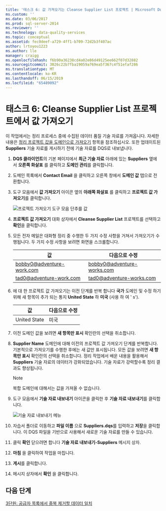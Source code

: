 ```yaml
---
title: '태스크 6: 값 가져오기는 Cleanse Supplier List 프로젝트 | Microsoft Docs'
ms.custom: ''
ms.date: 03/06/2017
ms.prod: sql-server-2014
ms.reviewer: ''
ms.technology: data-quality-services
ms.topic: conceptual
ms.assetid: fec0deef-a729-4ff1-b709-72d2b3f407ac
author: lrtoyou1223
ms.author: lle
manager: craigg
ms.openlocfilehash: f6b90a36238cd4a02e86d49125ee662f07d32882
ms.sourcegitcommit: 3026c22b7fba19059a769ea5f367c4f51efaf286
ms.translationtype: MT
ms.contentlocale: ko-KR
ms.lasthandoff: 06/15/2019
ms.locfileid: "65489092"
---
```

# <a name="task-6-importing-values-from-the-cleanse-supplier-list-project"></a>태스크 6: Cleanse Supplier List 프로젝트에서 값 가져오기
  이 작업에서는 정리 프로세스 중에 수집된 데이터 품질 기술 자료를 가져옵니다. 자세한 내용은 [정리 프로젝트 값을 도메인으로 가져오기](https://msdn.microsoft.com/library/hh479581.aspx) 항목을 참조하십시오. 또한 업데이트된 **Suppliers** 기술 자료를 게시하기 전에 기술 자료를 DQS로 내보냅니다.  
  
1.  **DQS 클라이언트**의 기본 페이지에서 **최근 기술 자료** 아래에 있는 **Suppliers** 옆에서 **오른쪽 화살표** 를 클릭하고 **도메인 관리**를 클릭합니다.  
  
2.  도메인 목록에서 **Contact Email** 을 클릭하고 오른쪽 창에서 **도메인 값** 탭으로 전환합니다.  
  
3.  도구 모음에서 **값 가져오기** 아이콘 옆의 **아래쪽 화살표** 를 클릭하고 **프로젝트 값 가져오기**를 클릭합니다.  
  
     ![프로젝트 가져오기 도구 모음 단추를 값](../../2014/tutorials/media/et-importingvaluesfromthecslistproject-01.jpg "가져오기 프로젝트 값 도구 모음 단추")  
  
4.  **프로젝트 값 가져오기** 대화 상자에서 **Cleanse Supplier List** 프로젝트를 선택하고 **확인**을 클릭합니다.  
  
5.  모든 전자 메일은 대화형 정리 중 수행한 두 가지 수정 사항을 거쳐서 가져오기가 수행됩니다. 두 가지 수정 사항을 보려면 화면을 스크롤합니다.  
  
    |값|다음으로 수정|  
    |-----------|----------------|  
    |bobby0@adventure-work.com|bobby0@adventure-works.com|  
    |tad0@adventure-work.com|tad0@adventure-works.com|  
  
6.  에 대 한 프로젝트 값 가져오기는 이전 단계를 반복 합니다 **국가** 도메인 및 수정 하기 위해 새 항목이 추가 되는 통지 **United State** 하 **미국** (사용 하 여 ' s').  
  
    |값|다음으로 수정|  
    |-----------|----------------|  
    |United State|미국|  
  
7.  이전 도메인 값을 보려면 **새 항목만 표시** 확인란의 선택을 취소합니다.  
  
8.  **Supplier Name** 도메인에 대해 이전의 프로젝트 값 가져오기 단계를 반복합니다. 기본적으로 가져오기를 수행한 후에는 새 값만 표시됩니다. 모든 값을 보려면 **새 항목만 표시** 확인란의 선택을 취소합니다. 정리 작업에서 배운 내용을 활용해서 **Suppliers** 기술 자료의 데이터가 강화되었습니다. 기술 자료가 강력할수록 정리 결과도 향상됩니다.  
  
    > [!NOTE]  
    >  복합 도메인에 대해서는 값을 가져올 수 없습니다.  
  
9. 도구 모음에서 **기술 자료 내보내기** 아이콘을 클릭한 후 **기술 자료 내보내기**를 클릭합니다.  
  
     ![기술 자료 내보내기 메뉴](../../2014/tutorials/media/et-importingvaluesfromthecslistproject-02.jpg "기술 자료 내보내기 메뉴")  
  
10. 자습서 폴더로 이동하고 **파일 이름** 으로 **Suppliers.dqs**를 입력하고 **저장**을 클릭합니다. 이 DQS 파일을 기반으로 사용해서 새로운 기술 자료를 만들 수 있습니다.  
  
11. 클릭 **확인** 닫으려면 합니다 **기술 자료 내보내기-Suppliers** 메시지 상자.  
  
12. **마침** 을 클릭하여 작업을 마칩니다.  
  
13. **게시**를 클릭합니다.  
  
14. 메시지 상자에서 **확인** 을 클릭합니다.  
  
## <a name="next-step"></a>다음 단계  
 [3단원: 공급자 목록에서 중복 제거할 데이터 일치](../../2014/tutorials/lesson-3-matching-data-to-remove-duplicates-from-supplier-list.md)  
  
  
